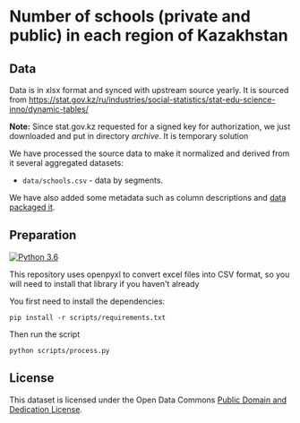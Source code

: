 # Number of schools (private and public) in each region of Kazakhstan

## Data 



Data is in xlsx format and synced with upstream source yearly. It is sourced from https://stat.gov.kz/ru/industries/social-statistics/stat-edu-science-inno/dynamic-tables/

**Note:** Since stat.gov.kz requested for a signed key for authorization, we just downloaded and put in directory *archive*. It is temporary solution

We have processed the source data to make it normalized and derived from it several aggregated datasets:

* `data/schools.csv` - data by segments.

We have also added some metadata such as column descriptions and [data packaged it][dp].

[dp]: https://frictionlessdata.io/data-package/

## Preparation

[![Python 3.6](https://img.shields.io/badge/python-3.6-blue.svg)](https://www.python.org/downloads/release/python-360/)

This repository uses openpyxl to convert  excel files into CSV format, so you will need to install that library if you haven't already

You first need to install the dependencies:

```
pip install -r scripts/requirements.txt
```

Then run the script

```
python scripts/process.py
```

## License

This dataset is licensed under the Open Data Commons [Public Domain and Dedication License][pddl].

[pddl]: https://www.opendatacommons.org/licenses/pddl/1-0/